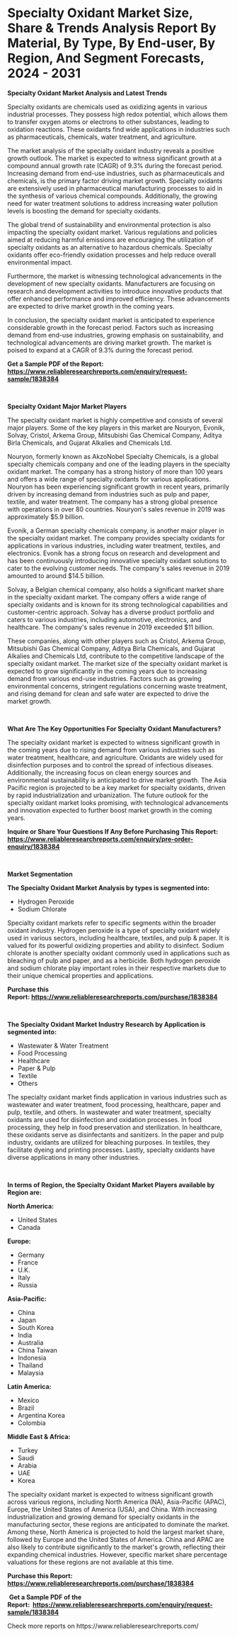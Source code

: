 <p><h1>Specialty Oxidant Market Size, Share & Trends Analysis Report By Material, By Type, By End-user, By Region, And Segment Forecasts, 2024 - 2031</h1></p><p><strong>Specialty Oxidant Market Analysis and Latest Trends</strong></p>
<p><p>Specialty oxidants are chemicals used as oxidizing agents in various industrial processes. They possess high redox potential, which allows them to transfer oxygen atoms or electrons to other substances, leading to oxidation reactions. These oxidants find wide applications in industries such as pharmaceuticals, chemicals, water treatment, and agriculture.</p><p>The market analysis of the specialty oxidant industry reveals a positive growth outlook. The market is expected to witness significant growth at a compound annual growth rate (CAGR) of 9.3% during the forecast period. Increasing demand from end-use industries, such as pharmaceuticals and chemicals, is the primary factor driving market growth. Specialty oxidants are extensively used in pharmaceutical manufacturing processes to aid in the synthesis of various chemical compounds. Additionally, the growing need for water treatment solutions to address increasing water pollution levels is boosting the demand for specialty oxidants.</p><p>The global trend of sustainability and environmental protection is also impacting the specialty oxidant market. Various regulations and policies aimed at reducing harmful emissions are encouraging the utilization of specialty oxidants as an alternative to hazardous chemicals. Specialty oxidants offer eco-friendly oxidation processes and help reduce overall environmental impact.</p><p>Furthermore, the market is witnessing technological advancements in the development of new specialty oxidants. Manufacturers are focusing on research and development activities to introduce innovative products that offer enhanced performance and improved efficiency. These advancements are expected to drive market growth in the coming years.</p><p>In conclusion, the specialty oxidant market is anticipated to experience considerable growth in the forecast period. Factors such as increasing demand from end-use industries, growing emphasis on sustainability, and technological advancements are driving market growth. The market is poised to expand at a CAGR of 9.3% during the forecast period.</p></p>
<p><strong>Get a Sample PDF of the Report:&nbsp; <a href="https://www.reliableresearchreports.com/enquiry/request-sample/1838384">https://www.reliableresearchreports.com/enquiry/request-sample/1838384</a></strong></p>
<p>&nbsp;</p>
<p><strong>Specialty Oxidant Major Market Players</strong></p>
<p><p>The specialty oxidant market is highly competitive and consists of several major players. Some of the key players in this market are Nouryon, Evonik, Solvay, Cristol, Arkema Group, Mitsubishi Gas Chemical Company, Aditya Birla Chemicals, and Gujarat Alkalies and Chemicals Ltd. </p><p>Nouryon, formerly known as AkzoNobel Specialty Chemicals, is a global specialty chemicals company and one of the leading players in the specialty oxidant market. The company has a strong history of more than 100 years and offers a wide range of specialty oxidants for various applications. Nouryon has been experiencing significant growth in recent years, primarily driven by increasing demand from industries such as pulp and paper, textile, and water treatment. The company has a strong global presence with operations in over 80 countries. Nouryon's sales revenue in 2019 was approximately $5.9 billion.</p><p>Evonik, a German specialty chemicals company, is another major player in the specialty oxidant market. The company provides specialty oxidants for applications in various industries, including water treatment, textiles, and electronics. Evonik has a strong focus on research and development and has been continuously introducing innovative specialty oxidant solutions to cater to the evolving customer needs. The company's sales revenue in 2019 amounted to around $14.5 billion.</p><p>Solvay, a Belgian chemical company, also holds a significant market share in the specialty oxidant market. The company offers a wide range of specialty oxidants and is known for its strong technological capabilities and customer-centric approach. Solvay has a diverse product portfolio and caters to various industries, including automotive, electronics, and healthcare. The company's sales revenue in 2019 exceeded $11 billion.</p><p>These companies, along with other players such as Cristol, Arkema Group, Mitsubishi Gas Chemical Company, Aditya Birla Chemicals, and Gujarat Alkalies and Chemicals Ltd, contribute to the competitive landscape of the specialty oxidant market. The market size of the specialty oxidant market is expected to grow significantly in the coming years due to increasing demand from various end-use industries. Factors such as growing environmental concerns, stringent regulations concerning waste treatment, and rising demand for clean and safe water are expected to drive the market growth.</p></p>
<p>&nbsp;</p>
<p><strong>What Are The Key Opportunities For Specialty Oxidant Manufacturers?</strong></p>
<p><p>The specialty oxidant market is expected to witness significant growth in the coming years due to rising demand from various industries such as water treatment, healthcare, and agriculture. Oxidants are widely used for disinfection purposes and to control the spread of infectious diseases. Additionally, the increasing focus on clean energy sources and environmental sustainability is anticipated to drive market growth. The Asia Pacific region is projected to be a key market for specialty oxidants, driven by rapid industrialization and urbanization. The future outlook for the specialty oxidant market looks promising, with technological advancements and innovation expected to further boost market growth in the coming years.</p></p>
<p><strong>Inquire or Share Your Questions If Any Before Purchasing This Report: <a href="https://www.reliableresearchreports.com/enquiry/pre-order-enquiry/1838384">https://www.reliableresearchreports.com/enquiry/pre-order-enquiry/1838384</a></strong></p>
<p>&nbsp;</p>
<p><strong>Market Segmentation</strong></p>
<p><strong>The Specialty Oxidant Market Analysis by types is segmented into:</strong></p>
<p><ul><li>Hydrogen Peroxide</li><li>Sodium Chlorate</li></ul></p>
<p><p>Specialty oxidant markets refer to specific segments within the broader oxidant industry. Hydrogen peroxide is a type of specialty oxidant widely used in various sectors, including healthcare, textiles, and pulp & paper. It is valued for its powerful oxidizing properties and ability to disinfect. Sodium chlorate is another specialty oxidant commonly used in applications such as bleaching of pulp and paper, and as a herbicide. Both hydrogen peroxide and sodium chlorate play important roles in their respective markets due to their unique chemical properties and applications.</p></p>
<p><strong>Purchase this Report:&nbsp;<a href="https://www.reliableresearchreports.com/purchase/1838384">https://www.reliableresearchreports.com/purchase/1838384</a></strong></p>
<p>&nbsp;</p>
<p><strong>The Specialty Oxidant Market Industry Research by Application is segmented into:</strong></p>
<p><ul><li>Wastewater & Water Treatment</li><li>Food Processing</li><li>Healthcare</li><li>Paper & Pulp</li><li>Textile</li><li>Others</li></ul></p>
<p><p>The specialty oxidant market finds application in various industries such as wastewater and water treatment, food processing, healthcare, paper and pulp, textile, and others. In wastewater and water treatment, specialty oxidants are used for disinfection and oxidation processes. In food processing, they help in food preservation and sterilization. In healthcare, these oxidants serve as disinfectants and sanitizers. In the paper and pulp industry, oxidants are utilized for bleaching purposes. In textiles, they facilitate dyeing and printing processes. Lastly, specialty oxidants have diverse applications in many other industries.</p></p>
<p>&nbsp;</p>
<p><strong>In terms of Region, the Specialty Oxidant Market Players available by Region are:</strong></p>
<p>
    <p> <strong> North America: </strong>
        <ul>
            <li>United States</li>
            <li>Canada</li>
        </ul>
        </p> 
    <p> <strong> Europe: </strong>
        <ul>
            <li>Germany</li>
            <li>France</li>
            <li>U.K.</li>
            <li>Italy</li>
            <li>Russia</li>
        </ul>
        </p> 
    <p> <strong> Asia-Pacific: </strong>
        <ul>
            <li>China</li>
            <li>Japan</li>
            <li>South Korea</li>
            <li>India</li>
            <li>Australia</li>
            <li>China Taiwan</li>
            <li>Indonesia</li>
            <li>Thailand</li>
            <li>Malaysia</li>
        </ul>
        </p> 
    <p> <strong> Latin America: </strong>
        <ul>
            <li>Mexico</li>
            <li>Brazil</li>
            <li>Argentina Korea</li>
            <li>Colombia</li>
        </ul>
        </p> 
    <p> <strong> Middle East & Africa: </strong>
        <ul>
            <li>Turkey</li>
            <li>Saudi</li>
            <li>Arabia</li>
            <li>UAE</li>
            <li>Korea</li>
        </ul>
    </p>
    </p>
<p><p>The specialty oxidant market is expected to witness significant growth across various regions, including North America (NA), Asia-Pacific (APAC), Europe, the United States of America (USA), and China. With increasing industrialization and growing demand for specialty oxidants in the manufacturing sector, these regions are anticipated to dominate the market. Among these, North America is projected to hold the largest market share, followed by Europe and the United States of America. China and APAC are also likely to contribute significantly to the market's growth, reflecting their expanding chemical industries. However, specific market share percentage valuations for these regions are not available at this time.</p></p>
<p><strong>Purchase this Report: <a href="https://www.reliableresearchreports.com/purchase/1838384">https://www.reliableresearchreports.com/purchase/1838384</a></strong></p>
<p>&nbsp;<strong>Get a Sample PDF of the Report:&nbsp;&nbsp;<a href="https://www.reliableresearchreports.com/enquiry/request-sample/1838384">https://www.reliableresearchreports.com/enquiry/request-sample/1838384</a></strong></p>
<p><strong></strong></p>
<p>Check more reports on https://www.reliableresearchreports.com/</p>